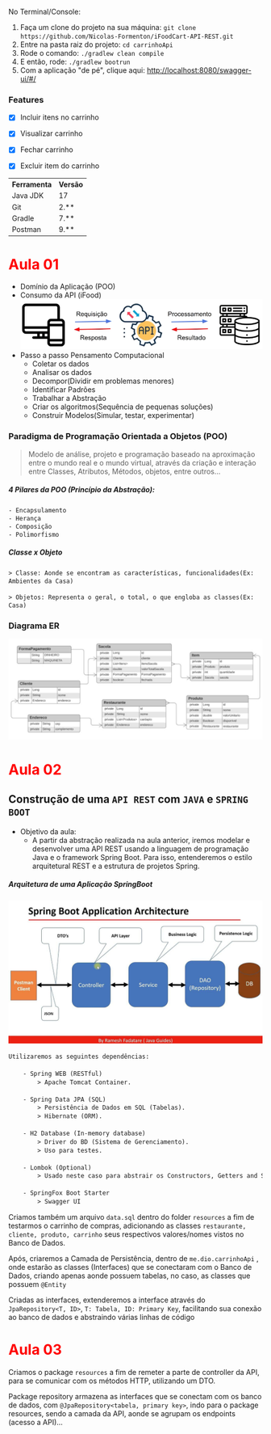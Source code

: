 No Terminal/Console:
<ol>
	<li>Faça um clone do projeto na sua máquina: <code>git clone https://github.com/Nicolas-Formenton/iFoodCart-API-REST.git</code></li>
	<li>Entre na pasta raiz do projeto: <code>cd carrinhoApi</code></li>
	<li>Rode o comando: <code>./gradlew clean compile</code></li>
	<li>E então, rode: <code>./gradlew bootrun</code></li>
	<li>Com a aplicação "de pé", clique aqui: <a 
href="http://localhost:8080/swagger-ui/#/">http://localhost:8080/swagger-ui/#/</a></li>
</ol>

<h3>Features</h3>

- [x] Incluir itens no carrinho<br>
- [x] Visualizar carrinho<br>
- [x] Fechar carrinho<br>
- [x] Excluir item do carrinho<br>


<table>
<tr>
	<th>Ferramenta</th>
	<th>Versão</th>
</tr>
<tr>
	<td>Java JDK</td>
	<td>17</td>
</tr>
<tr>
	<td>Git</td>
	<td>2.**</td>
</tr>
<tr>
	<td>Gradle</td>
	<td>7.**</td>
</tr>
<tr>
	<td>Postman</td>
	<td>9.**</td>
</tr>
</table>
<h1 style="color:red">Aula 01</h1>

- Domínio da Aplicação (POO)
- Consumo da API (iFood)
  ![Requisição API](.//Requisi%C3%A7%C3%A3oAPI.png)
- Passo a passo Pensamento Computacional    
    - Coletar os dados
    - Analisar os dados
    - Decompor(Dividir em problemas menores)
    - Identificar Padrões
    - Trabalhar a Abstração
    - Criar os algoritmos(Sequência de pequenas soluções)
    - Construir Modelos(Simular, testar, experimentar)



### Paradigma de Programação Orientada a Objetos (POO)
> Modelo de análise, projeto e programação baseado na aproximação entre o mundo real e o mundo virtual, através da criação e interação entre Classes, Atributos, Métodos, objetos, entre outros...

##### 4 Pilares da POO (Princípio da Abstração):
    - Encapsulamento
    - Herança
    - Composição
    - Polimorfismo

##### Classe x Objeto
    > Classe: Aonde se encontram as características, funcionalidades(Ex: Ambientes da Casa)

    > Objetos: Representa o geral, o total, o que engloba as classes(Ex: Casa)

### Diagrama ER
![Diagrama ER](./Diagrama%20ER.jpeg)

<h1 style="color:red">Aula 02</h1>

## Construção de uma `API REST` com `JAVA` e `SPRING BOOT`
- Objetivo da aula:
    - A partir da abstração realizada na aula anterior, iremos modelar e desenvolver uma API REST usando a linguagem de programação Java e o framework Spring Boot. Para isso, entenderemos o estilo arquitetural REST e a estrutura de projetos Spring.

##### Arquitetura de uma Aplicação SpringBoot
![SpringBoot Architecture](./SpringBoot%20Architecture.jpeg)

```html
Utilizaremos as seguintes dependências:

    - Spring WEB (RESTful)
        > Apache Tomcat Container.

    - Spring Data JPA (SQL)
        > Persistência de Dados em SQL (Tabelas).
        > Hibernate (ORM).
    
    - H2 Database (In-memory database)
        > Driver do BD (Sistema de Gerenciamento).
        > Uso para testes. 
    
    - Lombok (Optional)
        > Usado neste caso para abstrair os Constructors, Getters and Setters, etc...
    
    - SpringFox Boot Starter
        > Swagger UI
```

Criamos também um arquivo `data.sql` dentro do folder
`resources` a fim de testarmos o carrinho de compras,
adicionando as classes `restaurante, cliente, produto, carrinho`
seus respectivos valores/nomes vistos no Banco de Dados.

Após, criaremos a Camada de Persistência, dentro de
`me.dio.carrinhoApi` , onde estarão as classes (Interfaces)
que se conectaram com o Banco de Dados, criando apenas aonde
possuem tabelas, no caso, as classes que possuem `@Entity` 

Criadas as interfaces, extenderemos a interface através do 
`JpaRepository<T, ID>`, `T: Tabela, ID: Primary Key`, facilitando
sua conexão ao banco de dados e abstraindo várias linhas de
código

<h1 style="color:red">Aula 03</h1>

Criamos o package `resources` a fim de remeter a parte de controller 
da API, para se comunicar com os métodos HTTP, utilizando um DTO.

Package repository armazena as interfaces que se conectam com os
banco de dados, com `@JpaRepository<tabela, primary key>`, indo para
o package resources, sendo a camada da API, aonde se agrupam os endpoints
(acesso a API)...
